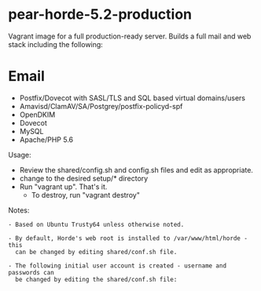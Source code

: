 pear-horde-5.2-production
=========================

Vagrant image for a full production-ready server. Builds a full mail and web
stack including the following:

Email
=====

- Postfix/Dovecot with SASL/TLS and SQL based virtual domains/users
- Amavisd/ClamAV/SA/Postgrey/postfix-policyd-spf
- OpenDKIM
- Dovecot
- MySQL
- Apache/PHP 5.6

Usage:
  - Review the shared/config.sh and config.sh files and edit as appropriate.
  - change to the desired setup/* directory
  - Run "vagrant up". That's it.
    - To destroy, run "vagrant destroy"

Notes:

    - Based on Ubuntu Trusty64 unless otherwise noted.

    - By default, Horde's web root is installed to /var/www/html/horde - this
      can be changed by editing shared/conf.sh file.

    - The following initial user account is created - username and passwords can
      be changed by editing the shared/conf.sh file:
